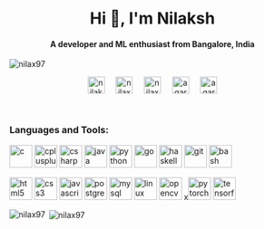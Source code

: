 <h1 align="center">Hi 👋, I'm Nilaksh</h1>
<h4 align="center">A developer and ML enthusiast from Bangalore, India</h4>
<p align="left">
	<img src="https://komarev.com/ghpvc/?username=nilax97&label=Visits" alt="nilax97" />
</p>
<p align="center">
<a href="https://linkedin.com/in/nilaksh97" target="blank"><img align="center" src="https://cdn.jsdelivr.net/npm/simple-icons@3.0.1/icons/linkedin.svg" alt="nilaksh97" height="30" width="30" /></a> &nbsp; &nbsp;
<a href="https://kaggle.com/nilax97" target="blank"><img align="center" src="https://cdn.jsdelivr.net/npm/simple-icons@3.0.1/icons/kaggle.svg" alt="nilax97" height="30" width="30" /></a>  &nbsp; &nbsp;
<a href="https://fb.com/nilax97" target="blank"><img align="center" src="https://cdn.jsdelivr.net/npm/simple-icons@3.0.1/icons/facebook.svg" alt="nilax97" height="30" width="30" /></a>  &nbsp; &nbsp;
<a href="https://instagram.com/agarwalnilaksh" target="blank"><img align="center" src="https://cdn.jsdelivr.net/npm/simple-icons@3.0.1/icons/instagram.svg" alt="agarwalnilaksh" height="30" width="30" /></a>  &nbsp; &nbsp;
<a href="mailto:agarwalnilaksh@gmail.com" target="blank"><img align="center" src="https://cdn.jsdelivr.net/npm/simple-icons@3.0.1/icons/gmail.svg" alt="agarwal.nilaksh@gmail.com" height="30" width="30" /></a>
</p>

<!-- - 🌱 I’m currently learning **React and node.js**

- 👯 I’m looking to collaborate on **any fun and exciting projects 🙃**

- 💬 Always up for **beer🍺, new food🍔 and a game of Dota**

- ⚡ Fun fact **I love to read fiction📕 and play video games🎮**

- 🥅 2020 Goals: **Contribute more to Open Source projects**

- Currently reading [Approaching (almost) any machine learning problem](https://www.amazon.in/Approaching-Almost-Machine-Learning-Problem-ebook/dp/B089P13QHT) -->

<!-- ### Connect with me:
 -->
<!-- [<img align="left" alt="LinkedIn" width="22px" src="https://raw.githubusercontent.com/nilax97/nilax97/master/logos/linkedin.svg" />](https://www.linkedin.com/in/nilaksh97/)
[<img align="left" alt="Facebook" width="22px" src="https://raw.githubusercontent.com/nilax97/nilax97/master/logos/facebook.svg" />](https://www.facebook.com/nilax97/)
[<img align="left" alt="Spotify" width="22px" src="https://raw.githubusercontent.com/nilax97/nilax97/master/logos/spotify.png" />](https://open.spotify.com/user/12121324612?si=UxWL_2LfTCGbPT4-SAD1OQ)
[<img align="left" alt="Gmail" width="22px" src="https://raw.githubusercontent.com/nilax97/nilax97/master/logos/gmail.png" />](mailto:agarwal.nilaksh@gmail.com) -->

<!-- <p>
<a href="https://linkedin.com/in/nilaksh97" target="blank"><img align="center" src="https://cdn.jsdelivr.net/npm/simple-icons@3.0.1/icons/linkedin.svg" alt="nilaksh97" height="30" width="30" /></a> &nbsp; &nbsp;
<a href="https://kaggle.com/nilax97" target="blank"><img align="center" src="https://cdn.jsdelivr.net/npm/simple-icons@3.0.1/icons/kaggle.svg" alt="nilax97" height="30" width="30" /></a>  &nbsp; &nbsp;
<a href="https://fb.com/nilax97" target="blank"><img align="center" src="https://cdn.jsdelivr.net/npm/simple-icons@3.0.1/icons/facebook.svg" alt="nilax97" height="30" width="30" /></a>  &nbsp; &nbsp;
<a href="https://instagram.com/agarwalnilaksh" target="blank"><img align="center" src="https://cdn.jsdelivr.net/npm/simple-icons@3.0.1/icons/instagram.svg" alt="agarwalnilaksh" height="30" width="30" /></a>  &nbsp; &nbsp;
<a href="mailto:agarwalnilaksh@gmail.com" target="blank"><img align="center" src="https://cdn.jsdelivr.net/npm/simple-icons@3.0.1/icons/gmail.svg" alt="agarwal.nilaksh@gmail.com" height="30" width="30" /></a>
</p>

<br> -->
<br>

<h3>Languages and Tools:</h3>

<p align="left">
	<img src="https://devicons.github.io/devicon/devicon.git/icons/c/c-original.svg" alt="c" width="40" height="40"/>
	<img src="https://devicons.github.io/devicon/devicon.git/icons/cplusplus/cplusplus-original.svg" alt="cplusplus" width="40" height="40"/>
	<img src="https://devicons.github.io/devicon/devicon.git/icons/csharp/csharp-original.svg" alt="csharp" width="40" height="40"/>
	<img src="https://devicons.github.io/devicon/devicon.git/icons/java/java-original-wordmark.svg" alt="java" width="40" height="40"/>
	<img src="https://devicons.github.io/devicon/devicon.git/icons/python/python-original.svg" alt="python" width="40" height="40"/> 
	<img src="https://devicons.github.io/devicon/devicon.git/icons/go/go-original.svg" alt="go" width="40" height="40"/>
	<img src="https://upload.wikimedia.org/wikipedia/commons/1/1c/Haskell-Logo.svg" alt="haskell" width="40" height="40"/>
	<img src="https://www.vectorlogo.zone/logos/git-scm/git-scm-icon.svg" alt="git" width="40" height="40"/>
	<img src="https://www.vectorlogo.zone/logos/gnu_bash/gnu_bash-icon.svg" alt="bash" width="40" height="40"/>
</p>

<p align="left">
	<img src="https://devicons.github.io/devicon/devicon.git/icons/html5/html5-original-wordmark.svg" alt="html5" width="40" height="40"/>
	<img src="https://devicons.github.io/devicon/devicon.git/icons/css3/css3-original-wordmark.svg" alt="css3" width="40" height="40"/>
	<img src="https://devicons.github.io/devicon/devicon.git/icons/javascript/javascript-original.svg" alt="javascript" width="40" height="40"/>
	<img src="https://devicons.github.io/devicon/devicon.git/icons/postgresql/postgresql-original-wordmark.svg" alt="postgresql" width="40" height="40"/>
	<img src="https://devicons.github.io/devicon/devicon.git/icons/mysql/mysql-original-wordmark.svg" alt="mysql" width="40" height="40"/>
	<img src="https://devicons.github.io/devicon/devicon.git/icons/linux/linux-original.svg" alt="linux" width="40" height="40"/>
	<img src="https://www.vectorlogo.zone/logos/opencv/opencv-icon.svg" alt="opencv" width="40" height="40"/>
	x<img src="https://www.vectorlogo.zone/logos/pytorch/pytorch-icon.svg" alt="pytorch" width="40" height="40"/>
	<img src="https://www.vectorlogo.zone/logos/tensorflow/tensorflow-icon.svg" alt="tensorflow" width="40" height="40"/>
</p>

<p>
	<img align="left" src="https://github-readme-stats.vercel.app/api/top-langs/?username=nilax97" alt="nilax97" />
</p>

<p>&nbsp;<img align="center" src="https://github-readme-stats.vercel.app/api?username=nilax97&show_icons=true&include_all_commits=true" alt="nilax97" /></p>